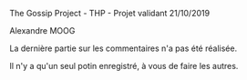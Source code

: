 The Gossip Project - THP - Projet validant 21/10/2019

Alexandre MOOG

La dernière partie sur les commentaires n'a pas été réalisée.

Il n'y a qu'un seul potin enregistré, à vous de faire les autres.
